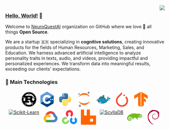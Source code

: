 <img align="right" src="https://visitor-badge.laobi.icu/badge?page_id=NeuroQuestAi">

### [Hello, World!](https://neuroquest.ai/) 👋

Welcome to [NeuroQuestAI](https://neuroquest.ai/) organization on GitHub where we love :orange_heart: all things **Open Source**.

We are a startup 🇧🇷 specializing in **cognitive solutions**, creating innovative products for the fields of Human Resources, Marketing, Sales, and Education. We 
harness advanced artificial intelligence to analyze personality traits in texts, audio, and videos, providing impactful and personalized experiences. We transform 
data into meaningful results, exceeding our clients' expectations.

### 🧰 Main Technologies

<p align="center">
  
<a href="https://www.rust-lang.org/" target="_blank" rel="noreferrer"> 
  <img src="https://raw.githubusercontent.com/devicons/devicon/master/icons/rust/rust-plain.svg" 
       alt="Rust" height="48" style="vertical-align:top; margin:4px"></a><a href="https://www.rust-lang.org/" target="_blank" rel="noreferrer"></a>
  
<a href="https://isocpp.org/" target="_blank" rel="noreferrer"> 
  <img src="https://raw.githubusercontent.com/edersoncorbari/edersoncorbari.github.io/master/assets/images/cpp-logo.png" 
       alt="C++" height="48" style="vertical-align:top; margin:4px"></a><a href="https://isocpp.org/" target="_blank" rel="noreferrer"></a> 
  
<a href="https://www.python.org" target="_blank" rel="noreferrer"> 
  <img src="https://raw.githubusercontent.com/devicons/devicon/master/icons/python/python-original.svg" 
       alt="Python" height="48" style="vertical-align:top; margin:4px"></a><a href="https://www.python.org" target="_blank" rel="noreferrer"></a>
  
<a href="https://jupyter.org/" target="_blank" rel="noreferrer"> 
  <img src="https://raw.githubusercontent.com/devicons/devicon/master/icons/jupyter/jupyter-original.svg" 
       alt="Jupyter" height="48" style="vertical-align:top; margin:4px"></a><a href="https://jupyter.org/" target="_blank" rel="noreferrer"></a> 
  
<a href="https://www.docker.com/" target="_blank" rel="noreferrer"> 
  <img src="https://raw.githubusercontent.com/devicons/devicon/master/icons/docker/docker-original.svg" 
       alt="Docker" height="48" style="vertical-align:top; margin:4px"></a><a href="https://www.docker.com/" target="_blank" rel="noreferrer"></a> 

<a href="https://pytorch.org/" target="_blank" rel="noreferrer"> 
  <img src="https://raw.githubusercontent.com/devicons/devicon/master/icons/pytorch/pytorch-original.svg" 
       alt="RabbitMQ" height="48" style="vertical-align:top; margin:4px"></a><a href="https://pytorch.org/" target="_blank" rel="noreferrer"></a>   

<a href="https://www.tensorflow.org/" target="_blank" rel="noreferrer"> 
  <img src="https://raw.githubusercontent.com/devicons/devicon/master/icons/tensorflow/tensorflow-original.svg" 
       alt="TensorFlow" height="48" style="vertical-align:top; margin:4px"></a><a href="https://www.tensorflow.org/" target="_blank" rel="noreferrer"></a> 
  
<a href="https://scikit-learn.org/" target="_blank" rel="noreferrer"> 
  <img src="https://raw.githubusercontent.com/scikit-learn/scikit-learn/main/doc/logos/scikit-learn-logo-notext.png" 
       alt="Scikit-Learn" height="48" style="vertical-align:top; margin:4px"></a><a href="https://scikit-learn.org/" target="_blank" rel="noreferrer"></a> 

<a href="https://cloud.google.com/" target="_blank" rel="noreferrer"> 
  <img src="https://raw.githubusercontent.com/devicons/devicon/master/icons/googlecloud/googlecloud-original.svg" 
       alt="Google Cloud" height="48" style="vertical-align:top; margin:4px"></a><a href="https://cloud.google.com/" target="_blank" rel="noreferrer"></a> 
  
<a href="https://www.opencv.org/" target="_blank" rel="noreferrer"> 
  <img src="https://raw.githubusercontent.com/devicons/devicon/master/icons/opencv/opencv-original.svg" 
       alt="OpenCV" height="48" style="vertical-align:top; margin:4px"></a><a href="https://www.opencv.org/" target="_blank" rel="noreferrer"></a>   

<a href="https://www.rabbitmq.com/" target="_blank" rel="noreferrer"> 
  <img src="https://raw.githubusercontent.com/edersoncorbari/edersoncorbari.github.io/master/assets/images/rabbitmq-2.png" 
       alt="RabbitMQ" height="48" style="vertical-align:top; margin:4px"></a><a href="https://www.rabbitmq.com/" target="_blank" rel="noreferrer"></a>   

<a href="https://www.scylladb.com/" target="_blank" rel="noreferrer"> 
  <img src="https://avatars.githubusercontent.com/u/14364730?s=200&v=4" 
       alt="ScyllaDB" height="48" style="vertical-align:top; margin:4px"></a><a href="https://www.scylladb.com/" target="_blank" rel="noreferrer"></a>   

<a href="https://www.opensuse.org/" target="_blank" rel="noreferrer"> 
  <img src="https://raw.githubusercontent.com/devicons/devicon/master/icons/opensuse/opensuse-original.svg" 
       alt="OpenSuse Linux" height="48" style="vertical-align:top; margin:4px"></a><a href="https://www.opensuse.org/" target="_blank" rel="noreferrer"></a>   
         
 <a href="https://www.debian.org/" target="_blank" rel="noreferrer"> 
  <img src="https://raw.githubusercontent.com/devicons/devicon/master/icons/debian/debian-original.svg" 
       alt="Debian Linux" height="48" style="vertical-align:top; margin:4px"></a><a href="https://www.debian.org/" target="_blank" rel="noreferrer"></a>
         
</p>
